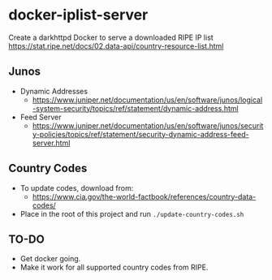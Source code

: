 # docker-iplist-server
Create a darkhttpd Docker to serve a downloaded RIPE IP list  
https://stat.ripe.net/docs/02.data-api/country-resource-list.html

## Junos
* Dynamic Addresses
  * https://www.juniper.net/documentation/us/en/software/junos/logical-system-security/topics/ref/statement/dynamic-address.html
* Feed Server
  * https://www.juniper.net/documentation/us/en/software/junos/security-policies/topics/ref/statement/security-dynamic-address-feed-server.html

## Country Codes
* To update codes, download from:
  * https://www.cia.gov/the-world-factbook/references/country-data-codes/  
* Place in the root of this project and run `./update-country-codes.sh`

## TO-DO
* Get docker going. 
* Make it work for all supported country codes from RIPE.